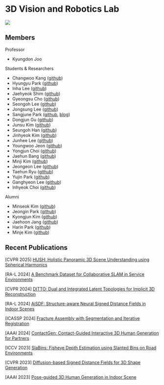 # 3D Vision and Robotics Lab

<a href="https://unist.info/" target="_blank"><img src="https://img.shields.io/badge/Homepage-7fffd4?style=plastic&logo=Gunicorn&logoColor=000000"/></a>

## Members

Professor
- Kyungdon Joo

Students & Researchers
- Changwoo Kang ([github](https://github.com/Kang-ChangWoo))
- Hyungyu Park ([github](https://github.com/Hyun-gyu))
- Inha Lee ([github](https://github.com/epsilon8854))
- Jaehyeok Shim ([github](https://github.com/kitsunetic))
- Gyeongsu Cho ([github](https://github.com/Threedv))
- Seongoh Lee ([github]())
- Jongsung Lee ([github](https://github.com/Syniez))
- Sangjune Park ([github](https://github.com/JJukE), [blog](https://jjuke-brain.tistory.com/))
- Dongjun Gu ([github](https://github.com/dongjunKu))
- Junsu Kim ([github](https://github.com/joonsu0109gh))
- Seungoh Han ([github](https://github.com/seung0h))
- Jinhyeok Kim ([github](https://github.com/jk4011))
- Junhee Lee ([github](https://github.com/junhee98))
- Youngwoo Jeon ([github](https://github.com/wowo0709))
- Yongjun Choi ([github](https://github.com/beautifulchoi))
- Jaehun Bang ([github](https://github.com/devappendCBangJ))
- Minji Kim ([github](https://github.com/MinjiK11))
- Jeongeon Lee ([github](https://github.com/LedersonLee))
- Taehun Ryu ([github](https://github.com/taehun-ryu))
- Yujin Park ([github](https://github.com/yujinpark21))
- Ganghyeon Lee ([github](https://github.com/rkdgus0))
- Inhyeok Choi ([github](https://github.com/inhyeok2932))

Alumni
- Minseok Kim ([github](https://github.com/bupyeonghealer))
- Jeongin Park ([github](https://github.com/Jeongin-park))
- Kyongjun Kim ([github](https://github.com/kimkj38))
- Jaehoon Jang ([github](https://github.com/jjhooon))
- Harin Park ([github](https://github.com/Harin99))
- Minje Kim ([github](https://github.com/minje-KIM))

## Recent Publications

[CVPR 2025] [HUSH: Holistic Panoramic 3D Scene Understanding using Spherical Harmonics](https://openaccess.thecvf.com/content/CVPR2025/html/Lee_HUSH_Holistic_Panoramic_3D_Scene_Understanding_using_Spherical_Harmonics_CVPR_2025_paper.html)

[RA-L 2024] [A Benchmark Dataset for Collaborative SLAM in Service Environments](https://arxiv.org/abs/2411.14775)

[CVPR 2024] [DITTO: Dual and Integrated Latent Topologies for Implicit 3D Reconstruction](https://arxiv.org/abs/2403.05005)

[RA-L 2024] [AiSDF: Structure-aware Neural Signed Distance Fields in Indoor Scenes](https://arxiv.org/abs/2403.01861)

[ICASSP 2024] [Fracture Assembly with Segmentation and Iterative Registration](https://ieeexplore.ieee.org/abstract/document/10447659)

[AAAI 2024] [ContactGen: Contact-Guided Interactive 3D Human Generation for Partners](https://arxiv.org/abs/2401.17212)

[ICCV 2023] [SlaBins: Fisheye Depth Estimation using Slanted Bins on Road Environments](https://openaccess.thecvf.com/content/ICCV2023/html/Lee_SlaBins_Fisheye_Depth_Estimation_using_Slanted_Bins_on_Road_Environments_ICCV_2023_paper.html)

[CVPR 2023] [Diffusion-based Signed Distance Fields for 3D Shape Generation](https://openaccess.thecvf.com/content/CVPR2023/html/Shim_Diffusion-Based_Signed_Distance_Fields_for_3D_Shape_Generation_CVPR_2023_paper.html)

[AAAI 2023] [Pose-guided 3D Human Generation in Indoor Scene](https://ojs.aaai.org/index.php/AAAI/article/view/25195)
